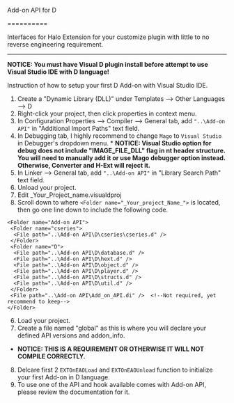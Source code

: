 Add-on API for D

==========

Interfaces for Halo Extension for your customize plugin with little to no reverse engineering requirement.

---

**NOTICE: You must have Visual D plugin install before attempt to use Visual Studio IDE with D language!**

Instruction of how to setup your first D Add-on with Visual Studio IDE.

1. Create a "Dynamic Library (DLL)" under Templates --> Other Languages --> D
2. Right-click your project, then click properties in context menu.
  1. In Configuration Properties --> Compiler --> General tab, add `"..\Add-on API"` in "Additional Import Paths" text field.
  2. In Debugging tab, I highly recommend to change `Mago` to `Visual Studio` in Debugger's dropdown menu.
    * **NOTICE: Visual Studio option for debug does not include "IMAGE_FILE_DLL" flag in nt header structure. You will need to manually add it or use Mago debugger option instead. Otherwise, Converter and H-Ext will reject it.**
  3. In Linker --> General tab, add `"..\Add-on API"` in "Library Search Path" text field.
3. Unload your project.
4. Edit _Your_Project_name.visualdproj
5. Scroll down to where `<Folder name="_Your_project_Name_">` is located, then go one line down to include the following code.
  ```
  <Folder name="Add-on API">
   <Folder name="cseries">
    <File path="..\Add-on API\D\cseries\cseries.d" />
   </Folder>
   <Folder name="D">
    <File path="..\Add-on API\D\database.d" />
    <File path="..\Add-on API\D\hext.d" />
    <File path="..\Add-on API\D\object.d" />
    <File path="..\Add-on API\D\player.d" />
    <File path="..\Add-on API\D\structs.d" />
    <File path="..\Add-on API\D\util.d" />
   </Folder>
   <File path="..\Add-on API\Add_on_API.di" />  <!--Not required, yet recommend to keep-->
  </Folder>
```

6. Load your project.
7. Create a file named "global" as this is where you will declare your defined API versions and addon_info.
  * **NOTICE: THIS IS A REQUIREMENT OR OTHERWISE IT WILL NOT COMPILE CORRECTLY.**
8. Delcare first 2 `EXTOnEAOLoad` and `EXTOnEAOUnload` function to initialize your first Add-on in D language.
9. To use one of the API and hook available comes with Add-on API, please review the documentation for it.
